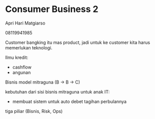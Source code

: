 
# Consumer Business 2

Apri Hari Matgiarso

08119941985

Customer bangking itu mas product, jadi untuk ke customer kita harus memerlukan teknologi.

Ilmu kredit:

- cashflow
- angunan

Bisnis model mitraguna (B -> B -> C)

kebutuhan dari sisi bisnis mitraguna untuk anak IT:

- membuat sistem untuk auto debet tagihan perbulannya

tiga piliar (Bisnis, Risk, Ops)